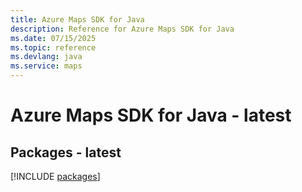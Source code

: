 ```yaml
---
title: Azure Maps SDK for Java
description: Reference for Azure Maps SDK for Java
ms.date: 07/15/2025
ms.topic: reference
ms.devlang: java
ms.service: maps
---
```

# Azure Maps SDK for Java - latest
## Packages - latest
[!INCLUDE [packages](maps-index.md)]